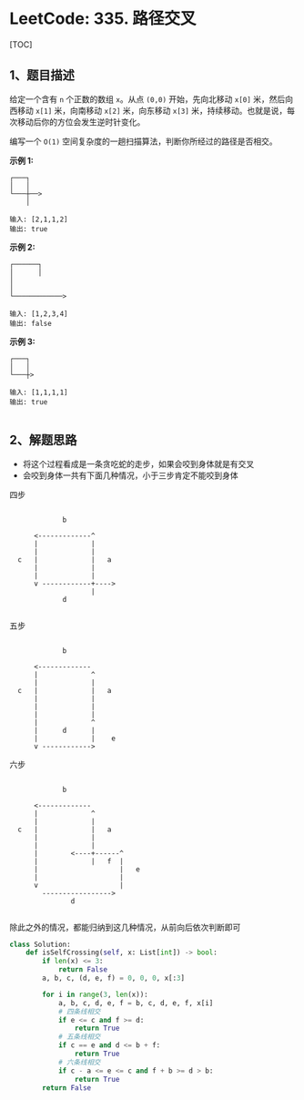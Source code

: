 # LeetCode: 335. 路径交叉

[TOC]

## 1、题目描述

给定一个含有 `n` 个正数的数组 `x`。从点 `(0,0)` 开始，先向北移动 `x[0]` 米，然后向西移动 `x[1]` 米，向南移动 `x[2]` 米，向东移动 `x[3]` 米，持续移动。也就是说，每次移动后你的方位会发生逆时针变化。

编写一个 `O(1)` 空间复杂度的一趟扫描算法，判断你所经过的路径是否相交。

 

**示例 1:**

```
┌───┐
│   │
└───┼──>
    │

输入: [2,1,1,2]
输出: true 
```

**示例 2:**

```
┌──────┐
│      │
│
│
└────────────>

输入: [1,2,3,4]
输出: false 
```

**示例 3:**

```
┌───┐
│   │
└───┼>

输入: [1,1,1,1]
输出: true 


```



## 2、解题思路

-   将这个过程看成是一条贪吃蛇的走步，如果会咬到身体就是有交叉
-   会咬到身体一共有下面几种情况，小于三步肯定不能咬到身体

四步

```
                            
             b              
                            
      <-------------^       
      |             |       
      |             |       
  c   |             |   a   
      |             |       
      |             |       
      v ------------+---->  
                    |       
             d              
                            
```

五步

```
                             
             b               
                             
      <-------------         
      |             ^        
      |             |        
  c   |             |   a    
      |             |        
      |             |        
      |             |        
      |             ^        
      |      d      |        
      |             |    e   
      v ------------>        
```

六步

```
                                   
             b                     
                                   
      <-------------               
      |             ^              
      |             |              
  c   |             |   a          
      |             |              
      |             |              
      |        <----+------^       
      |             |   f  |       
      |                    |   e   
      |                    |       
      v                    |       
        ----------------->         
               d                   
                                   
```

除此之外的情况，都能归纳到这几种情况，从前向后依次判断即可

```python
class Solution:
    def isSelfCrossing(self, x: List[int]) -> bool:
        if len(x) <= 3:
            return False
        a, b, c, (d, e, f) = 0, 0, 0, x[:3]

        for i in range(3, len(x)):
            a, b, c, d, e, f = b, c, d, e, f, x[i]
            # 四条线相交
            if e <= c and f >= d:
                return True
            # 五条线相交
            if c == e and d <= b + f:
                return True
            # 六条线相交
            if c - a <= e <= c and f + b >= d > b:
                return True
        return False
```

